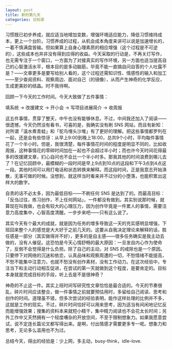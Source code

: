 ```yaml
---
layout: post
title: 新的第九天
categories: 日知录
---
```



习惯既已初步养成，就应适当地增加变数，增强环境适应能力，降低习惯维持成本，更上一个台阶。习惯养成的过程，从机会成本角度来讲可以说是加速增长的，一着不慎满盘皆输。但如果算上自身心理素质的相应增强（这个过程是不可逆的），这些成本也并非没有得到应得的收益。今天采取的行动是，不再关灯写作，也无需专注于一个窗口，一方面为了对接真实的写作环境，另一方面也适当提高自己的心智激活水平，根本目的是多动脑筋，毕竟不能一直搞自问自答的个人吐露不是？——文章更多是要写给别人看的，这个过程还需知识性、情感性的输入和加工——至少查阅资料、观察周边、面对自己（的镜像），从而产生神奇的化学反应，生成更美妙的结晶。时不我待啊。

回顾一下今天的工作时间。今天大致做了五件事情：

填系统 → 改援建文 → 开小会 → 写项目进展简介 → 收周报

这五件事情，贯穿了整天，中午也没有能够休息。不过，中间我还加入了阅读——很遗憾，今天仍然没有看书，可喜的是，我确实没有刷 SNS 网站，而且有新知：对所谓「温水煮青蛙」和「鸵鸟埋头沙堆」有了更好的理解。把这些事情都罗列在一起，还是会有些惊讶：从早上9:00到晚上18:00，总共9个小时，平均每件事情花了一个半小时。但是，我很清楚，每件事情花时间的程度是明显不同的，比如收周报，这种事情花的零碎时间加在一起也不会超过半小时；而也许今天时间花得最多的改援建文章，扪心自问也不会比一个半小时多。那我其他的时间浪费到哪儿去了？在记忆回顾中，最模糊的一段时间是早上9点到10点的这段和下午3点到4点这一段。其他时间可以用打电话和状态转换来解释。而这段时间，正是我意志开始涣散，无事可做的时候。没想到，就这样当时看来并不过分的小堕落，也能积累出这样大的数字。

自责的话不必太多，因为最低目标——不刷任何 SNS 是达到了的。而最高目标：「反刍过往，练习创作，不上任何网站」，一件都没有做到。其实别说那时候，就算现在叫我做，也会有较大的心理压力，因为创作毕竟是一件累人的事情，需要注意力高度集中，心智高度清醒。一步步来吧——只有这么说了。

其实今天有个最大的成就，就是因为任务的增多导致这一天的充实感明显增强，下班回来整个人的感觉是大大好于之前几天的。这要从自我决定理论来解释的话，胜任感是一部分（其实做得并不好），更多的是自主感——很多任务确实是我主动去做的，没有人催促。这恐怕是今天心情舒畅的最大原因：一旦发自内心作为使命了，反倒不会觉得是什么负担。除了自己的主动，对 SNS 的戒除也是一个原因。只要停下对网络的沉迷和依恋，认真品味和观察周遭的一切，不愁情绪不能提高，不愁不能集中注意力，也就不愁没有创作素材，没有工作动力。在这次经验中，专注当下和主动行动相互促进，在尝试的第一天就做到这个程度，是要肯定的。目标本身就是完成目标的手段，听上去是不是很神奇？

神奇的不止这一件。其实上班时间写研究性文章恰恰是最合适的。今天的节奏很乱，碎片时间应该整合，做一件事情之前就要预估用时，多留给自己阅读、思考和创作的时间。道理虽不错，但多次尝试的经验表明，能作这样处理的比例并不多，这就是工作的现实。不过，碎片时间恰好可以用来思考，因为适当有间闲地记忆反而能增强效果；搜集的资料本来就短小精干，集中精力阅读也不会花太长时间；另外工作中又天然拥有一个轻度嘈杂的开放空间，不至于限制想象力。如果我愿意尝试，说不定连长篇论文都写得出来。是啊，付出情感才需要更多专一呢。想象力和思考，无论多么滥用也不为过。

总结今天，得出的经验是：少上网，多主动，busy-think，idle-love.
